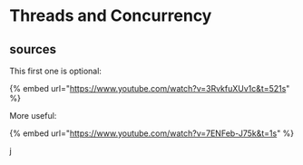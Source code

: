 # Threads and Concurrency

## sources

This first one is optional:

{% embed url="https://www.youtube.com/watch?v=3RvkfuXUv1c&t=521s" %}

More useful:

{% embed url="https://www.youtube.com/watch?v=7ENFeb-J75k&t=1s" %}



j

